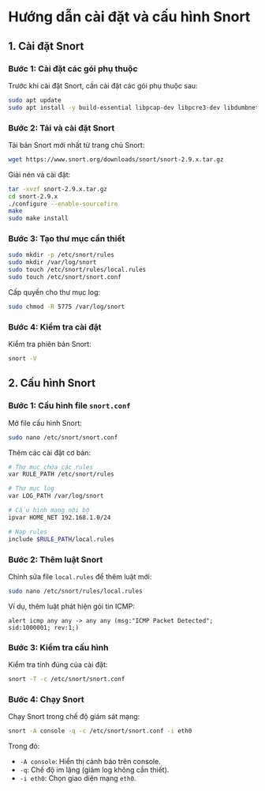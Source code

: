 # Hướng dẫn cài đặt và cấu hình Snort

## 1. Cài đặt Snort

### Bước 1: Cài đặt các gói phụ thuộc
Trước khi cài đặt Snort, cần cài đặt các gói phụ thuộc sau:
```bash
sudo apt update
sudo apt install -y build-essential libpcap-dev libpcre3-dev libdumbnet-dev bison flex zlib1g-dev
```

### Bước 2: Tải và cài đặt Snort
Tải bản Snort mới nhất từ trang chủ Snort:
```bash
wget https://www.snort.org/downloads/snort/snort-2.9.x.tar.gz
```
Giải nén và cài đặt:
```bash
tar -xvzf snort-2.9.x.tar.gz
cd snort-2.9.x
./configure --enable-sourcefire
make
sudo make install
```

### Bước 3: Tạo thư mục cần thiết
```bash
sudo mkdir -p /etc/snort/rules
sudo mkdir /var/log/snort
sudo touch /etc/snort/rules/local.rules
sudo touch /etc/snort/snort.conf
```
Cấp quyền cho thư mục log:
```bash
sudo chmod -R 5775 /var/log/snort
```

### Bước 4: Kiểm tra cài đặt
Kiểm tra phiên bản Snort:
```bash
snort -V
```

## 2. Cấu hình Snort

### Bước 1: Cấu hình file `snort.conf`
Mở file cấu hình Snort:
```bash
sudo nano /etc/snort/snort.conf
```
Thêm các cài đặt cơ bản:
```bash
# Thư mục chứa các rules
var RULE_PATH /etc/snort/rules

# Thư mục log
var LOG_PATH /var/log/snort

# Cấu hình mạng nội bộ
ipvar HOME_NET 192.168.1.0/24

# Nạp rules
include $RULE_PATH/local.rules
```

### Bước 2: Thêm luật Snort
Chỉnh sửa file `local.rules` để thêm luật mới:
```bash
sudo nano /etc/snort/rules/local.rules
```
Ví dụ, thêm luật phát hiện gói tin ICMP:
```
alert icmp any any -> any any (msg:"ICMP Packet Detected"; sid:1000001; rev:1;)
```

### Bước 3: Kiểm tra cấu hình
Kiểm tra tính đúng của cài đặt:
```bash
snort -T -c /etc/snort/snort.conf
```

### Bước 4: Chạy Snort
Chạy Snort trong chế độ giám sát mạng:
```bash
snort -A console -q -c /etc/snort/snort.conf -i eth0
```
Trong đó:
- `-A console`: Hiển thị cảnh báo trên console.
- `-q`: Chế độ im lặng (giảm log không cần thiết).
- `-i eth0`: Chọn giao diện mạng `eth0`.

